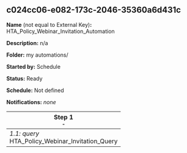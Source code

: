 ## c024cc06-e082-173c-2046-35360a6d431c

**Name** (not equal to External Key)**:** HTA_Policy_Webinar_Invitation_Automation

**Description:** n/a

**Folder:** my automations/

**Started by:** Schedule

**Status:** Ready

**Schedule:** Not defined

**Notifications:** _none_


| Step 1<br>_<small>-</small>_ |
| --- |
| _1.1: query_<br>HTA_Policy_Webinar_Invitation_Query |
